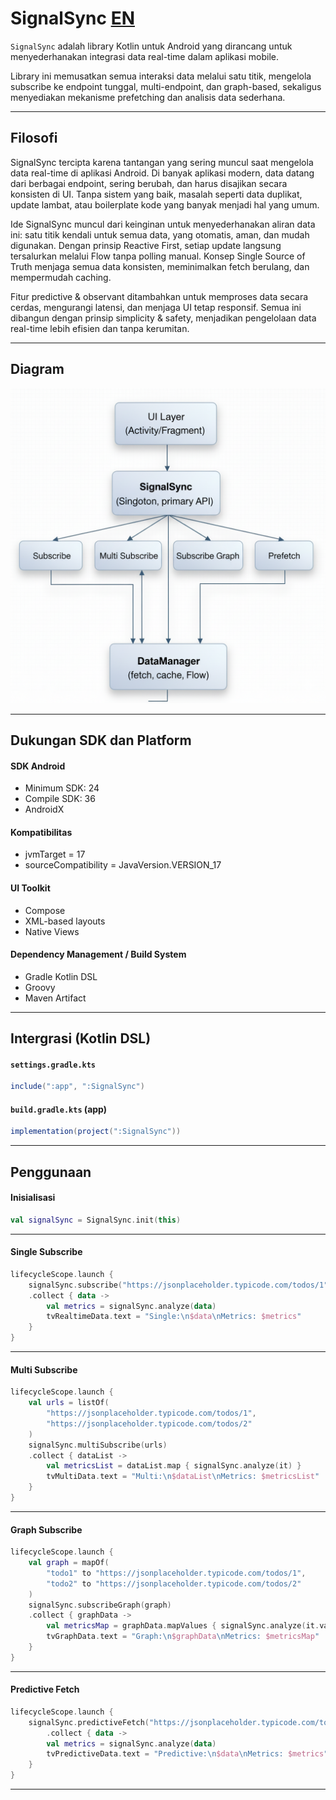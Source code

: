 # SignalSync [EN](./README-EN.md)

`SignalSync` adalah library Kotlin untuk Android yang dirancang untuk menyederhanakan integrasi data real-time dalam aplikasi mobile.

Library ini memusatkan semua interaksi data melalui satu titik, mengelola subscribe ke endpoint tunggal, multi-endpoint, dan graph-based, sekaligus menyediakan mekanisme prefetching dan analisis data sederhana.

---

## Filosofi

SignalSync tercipta karena tantangan yang sering muncul saat mengelola data real-time di aplikasi Android. Di banyak aplikasi modern, data datang dari berbagai endpoint, sering berubah, dan harus disajikan secara konsisten di UI. Tanpa sistem yang baik, masalah seperti data duplikat, update lambat, atau boilerplate kode yang banyak menjadi hal yang umum.

Ide SignalSync muncul dari keinginan untuk menyederhanakan aliran data ini: satu titik kendali untuk semua data, yang otomatis, aman, dan mudah digunakan. Dengan prinsip Reactive First, setiap update langsung tersalurkan melalui Flow tanpa polling manual. Konsep Single Source of Truth menjaga semua data konsisten, meminimalkan fetch berulang, dan mempermudah caching.

Fitur predictive & observant ditambahkan untuk memproses data secara cerdas, mengurangi latensi, dan menjaga UI tetap responsif. Semua ini dibangun dengan prinsip simplicity & safety, menjadikan pengelolaan data real-time lebih efisien dan tanpa kerumitan.

---

## Diagram

<img src="./diagram.png" alt="diagram.png" >

---

## Dukungan SDK dan Platform

#### SDK Android
   - Minimum SDK: 24
   - Compile SDK: 36
   - AndroidX

#### Kompatibilitas
   - jvmTarget = 17
   - sourceCompatibility = JavaVersion.VERSION_17
   
#### UI Toolkit
   - Compose
   - XML-based layouts
   - Native Views
   
#### Dependency Management / Build System
   - Gradle Kotlin DSL
   - Groovy
   - Maven Artifact

---

## Intergrasi (Kotlin DSL)

#### `settings.gradle.kts`

```gradle
include(":app", ":SignalSync")
```

#### `build.gradle.kts` (app)

```gradle
implementation(project(":SignalSync"))
```

---

## Penggunaan

#### Inisialisasi

```kotlin
val signalSync = SignalSync.init(this)
```

---

#### Single Subscribe

```kotlin
lifecycleScope.launch {
    signalSync.subscribe("https://jsonplaceholder.typicode.com/todos/1")
    .collect { data ->
        val metrics = signalSync.analyze(data)
        tvRealtimeData.text = "Single:\n$data\nMetrics: $metrics"
    }
}
```

---

#### Multi Subscribe

```kotlin
lifecycleScope.launch {
    val urls = listOf(
        "https://jsonplaceholder.typicode.com/todos/1",
        "https://jsonplaceholder.typicode.com/todos/2"
    )
    signalSync.multiSubscribe(urls)
    .collect { dataList ->
        val metricsList = dataList.map { signalSync.analyze(it) }
        tvMultiData.text = "Multi:\n$dataList\nMetrics: $metricsList"
    }
}
```

---

#### Graph Subscribe

```kotlin
lifecycleScope.launch {
    val graph = mapOf(
        "todo1" to "https://jsonplaceholder.typicode.com/todos/1",
        "todo2" to "https://jsonplaceholder.typicode.com/todos/2"
    )
    signalSync.subscribeGraph(graph)
    .collect { graphData ->
        val metricsMap = graphData.mapValues { signalSync.analyze(it.value) }
        tvGraphData.text = "Graph:\n$graphData\nMetrics: $metricsMap"
    }
}
```

---

#### Predictive Fetch

```kotlin
lifecycleScope.launch {
    signalSync.predictiveFetch("https://jsonplaceholder.typicode.com/todos/1")
        .collect { data ->
        val metrics = signalSync.analyze(data)
        tvPredictiveData.text = "Predictive:\n$data\nMetrics: $metrics"
    }
}
```

---